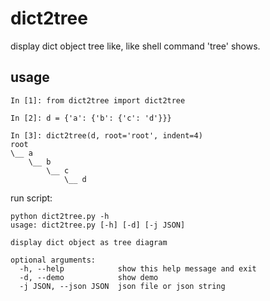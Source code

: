 # dict2tree

display dict object tree like, like shell command 'tree' shows.

## usage

```
In [1]: from dict2tree import dict2tree

In [2]: d = {'a': {'b': {'c': 'd'}}}

In [3]: dict2tree(d, root='root', indent=4)
root
\__ a
    \__ b
        \__ c
            \__ d
```

run script:

```
python dict2tree.py -h
usage: dict2tree.py [-h] [-d] [-j JSON]

display dict object as tree diagram

optional arguments:
  -h, --help            show this help message and exit
  -d, --demo            show demo
  -j JSON, --json JSON  json file or json string
```

